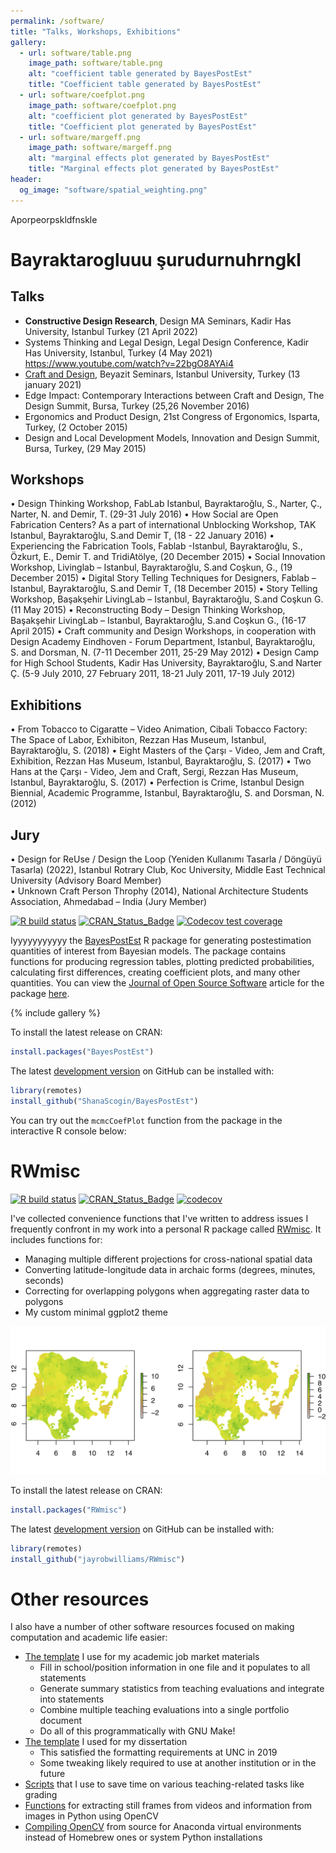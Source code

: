 ```yaml
---
permalink: /software/
title: "Talks, Workshops, Exhibitions"
gallery:
  - url: software/table.png
    image_path: software/table.png
    alt: "coefficient table generated by BayesPostEst"
    title: "Coefficient table generated by BayesPostEst"
  - url: software/coefplot.png
    image_path: software/coefplot.png
    alt: "coefficient plot generated by BayesPostEst"
    title: "Coefficient plot generated by BayesPostEst"
  - url: software/margeff.png
    image_path: software/margeff.png
    alt: "marginal effects plot generated by BayesPostEst"
    title: "Marginal effects plot generated by BayesPostEst"
header:
  og_image: "software/spatial_weighting.png"
---
```


Aporpeorpskldfnskle

# Bayraktarogluuu şurudurnuhrngkl



## Talks

- **Constructive Design Research**, Design MA Seminars, Kadir Has University, Istanbul Turkey (21 April 2022)
- Systems Thinking and Legal Design, Legal Design Conference, Kadir Has University, Istanbul, Turkey (4 May 2021) https://www.youtube.com/watch?v=22bgO8AYAi4
- [Craft and Design](https://www.youtube.com/watch?v=h7L9XQY3e4o), Beyazit Seminars, Istanbul University, Turkey (13 january 2021) 
- Edge Impact: Contemporary Interactions between Craft and Design, The Design Summit, Bursa, Turkey (25,26 November 2016)
- Ergonomics and Product Design, 21st Congress of Ergonomics, Isparta, Turkey, (2 October 2015)
- Design and Local Development Models, Innovation and Design Summit, Bursa, Turkey, (29 May 2015)



## Workshops 

•	Design Thinking Workshop, FabLab Istanbul, Bayraktaroğlu, S., Narter, Ç., Narter, N. and Demir, T. (29-31 July 2016)
•	How Social are Open Fabrication Centers? As a part of international Unblocking Workshop, TAK Istanbul, Bayraktaroğlu, S.and Demir T, (18 - 22 January 2016)
•	Experiencing the Fabrication Tools, Fablab -Istanbul, Bayraktaroğlu, S., Özkurt, E., Demir T. and TridiAtölye, (20 December 2015)
•	Social Innovation Workshop, Livinglab – Istanbul, Bayraktaroğlu, S.and Coşkun, G., (19 December 2015)
•	Digital Story Telling Techniques for Designers, Fablab – Istanbul, Bayraktaroğlu, S.and Demir T, (18 December 2015)
•	Story Telling Workshop, Başakşehir LivingLab – Istanbul, Bayraktaroğlu, S.and Coşkun G. (11 May 2015)
•	Reconstructing Body – Design Thinking Workshop, Başakşehir LivingLab – Istanbul, Bayraktaroğlu, S.and Coşkun G., (16-17 April 2015)
•	Craft community and Design Workshops, in cooperation with Design Academy Eindhoven - Forum Department,  Istanbul, Bayraktaroğlu, S. and Dorsman, N. (7-11 December 2011, 25-29 May 2012)
•	Design Camp for High School Students, Kadir Has University, Bayraktaroğlu, S.and Narter Ç. (5-9 July 2010, 27 February 2011, 18-21 July 2011, 17-19 July 2012) 


## Exhibitions

•	From Tobacco to Cigaratte – Video Animation, Cibali Tobacco Factory: The Space of Labor, Exhibiton, Rezzan Has Museum, Istanbul, Bayraktaroğlu, S. (2018)
•	Eight Masters of the Çarşı - Video, Jem and Craft, Exhibition, Rezzan Has Museum, Istanbul, Bayraktaroğlu, S. (2017)
•	Two Hans at the Çarşı - Video, Jem and Craft, Sergi, Rezzan Has Museum, Istanbul, Bayraktaroğlu, S. (2017)
•	Perfection is Crime, Istanbul Design Biennial, Academic Programme, Istanbul, Bayraktaroğlu, S. and Dorsman, N. (2012)

## Jury 
•	Design for ReUse / Design the Loop (Yeniden Kullanımı Tasarla / Döngüyü Tasarla) (2022), Istanbul Rotrary Club, Koc University, Middle East Technical University (Advisory Board Member)   
•	Unknown Craft Person Throphy (2014), National Architecture Students Association, Ahmedabad – India (Jury Member)









[![R build status](https://github.com/ShanaScogin/BayesPostEst/workflows/R-CMD-check/badge.svg)](https://github.com/ShanaScogin/BayesPostEst/actions)
[![CRAN_Status_Badge](https://www.r-pkg.org/badges/version/BayesPostEst)](https://CRAN.R-project.org/package=BayesPostEst)
[![Codecov test coverage](https://codecov.io/gh/ShanaScogin/BayesPostEst/branch/master/graph/badge.svg)](https://codecov.io/gh/ShanaScogin/BayesPostEst?branch=master)

Iyyyyyyyyyyy the [BayesPostEst](https://cran.r-project.org/package=BayesPostEst) R package for generating postestimation quantities of interest from Bayesian models. The package contains functions for producing regression tables, plotting predicted probabilities, calculating first differences, creating coefficient plots, and many other quantities. You can view the [Journal of Open Source Software](https://joss.theoj.org/) article for the package [here](https://doi.org/10.21105/joss.01722).

{% include gallery %}

To install the latest release on CRAN:

```r
install.packages("BayesPostEst")
```

The latest [development version](https://github.com/ShanaScogin/BayesPostEst) on GitHub can be installed with:

```r
library(remotes)
install_github("ShanaScogin/BayesPostEst")
```

You can try out the `mcmcCoefPlot` function from the package in the interactive R console below:

# RWmisc

[![R build status](https://github.com/jayrobwilliams/RWmisc/workflows/R-CMD-check/badge.svg)](https://github.com/jayrobwilliams/RWmisc/actions)
[![CRAN_Status_Badge](https://www.r-pkg.org/badges/version/RWmisc)](https://CRAN.R-project.org/package=RWmisc)
[![codecov](https://codecov.io/gh/jayrobwilliams/RWmisc/branch/master/graph/badge.svg)](https://codecov.io/gh/jayrobwilliams/RWmisc)

I've collected convenience functions that I've written to address issues I frequently confront in my work into a personal R package called [RWmisc](https://CRAN.R-project.org/package=RWmisc). It includes functions for:

- Managing multiple different projections for cross-national spatial data
- Converting latitude-longitude data in archaic forms (degrees, minutes, seconds)
- Correcting for overlapping polygons when aggregating raster data to polygons
- My custom minimal ggplot2 theme

![](/images/software/spatial_weighting.png)

To install the latest release on CRAN:

```r
install.packages("RWmisc")
```

The latest [development version](https://github.com/jayrobwilliams/RWmisc) on GitHub can be installed with:

```r
library(remotes)
install_github("jayrobwilliams/RWmisc")
```

# Other resources

I also have a number of other software resources focused on making computation and academic life easier:

- [The template](https://github.com/jayrobwilliams/JobMarket) I use for my academic job market materials
    - Fill in school/position information in one file and it populates to all statements
    - Generate summary statistics from teaching evaluations and integrate into statements
    - Combine multiple teaching evaluations into a single portfolio document
    - Do all of this programmatically with GNU Make!
- [The template](https://github.com/jayrobwilliams/UNC-Dissertation-Template) I used for my dissertation
    - This satisfied the formatting requirements at UNC in 2019
    - Some tweaking likely required to use at another institution or in the future
- [Scripts](https://github.com/jayrobwilliams/Teaching) that I use to save time on various teaching-related tasks like grading
- [Functions](https://github.com/jayrobwilliams/ComputerVision) for extracting still frames from videos and information from images in Python using OpenCV
- [Compiling OpenCV](/files/html/OpenCV_Install.html) from source for Anaconda virtual environments instead of Homebrew ones or system Python installations
